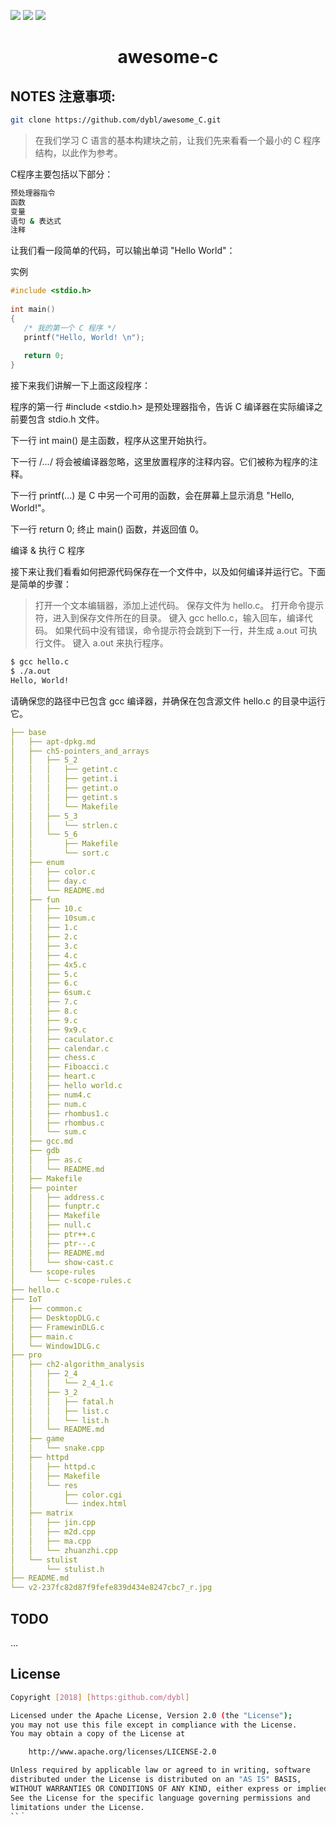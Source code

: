 ![](https://img.shields.io/badge/licence-Apache2.0-ff69b4.svg)
![](https://img.shields.io/badge/upload-pass-0f9d58.svg)
![](https://img.shields.io/badge/awesome-c-ad2dec.svg)

<h1 align="center">awesome-c</h1>

## NOTES 注意事项:

```bash
git clone https://github.com/dybl/awesome_C.git
```

> 在我们学习 C 语言的基本构建块之前，让我们先来看看一个最小的 C 程序结构，以此作为参考。

C程序主要包括以下部分：

```sh
预处理器指令
函数
变量
语句 & 表达式
注释
```
让我们看一段简单的代码，可以输出单词 "Hello World"：

实例

```c
#include <stdio.h>
 
int main()
{
   /* 我的第一个 C 程序 */
   printf("Hello, World! \n");
   
   return 0;
}
```
接下来我们讲解一下上面这段程序：

程序的第一行 #include <stdio.h> 是预处理器指令，告诉 C 编译器在实际编译之前要包含 stdio.h 文件。

下一行 int main() 是主函数，程序从这里开始执行。

下一行 /*...*/ 将会被编译器忽略，这里放置程序的注释内容。它们被称为程序的注释。

下一行 printf(...) 是 C 中另一个可用的函数，会在屏幕上显示消息 "Hello, World!"。

下一行 return 0; 终止 main() 函数，并返回值 0。

编译 & 执行 C 程序

接下来让我们看看如何把源代码保存在一个文件中，以及如何编译并运行它。下面是简单的步骤：


> 打开一个文本编辑器，添加上述代码。
> 保存文件为 hello.c。
> 打开命令提示符，进入到保存文件所在的目录。
> 键入 gcc hello.c，输入回车，编译代码。
> 如果代码中没有错误，命令提示符会跳到下一行，并生成 a.out 可执行文件。
> 键入 a.out 来执行程序。


```sh
$ gcc hello.c
$ ./a.out
Hello, World!
```
请确保您的路径中已包含 gcc 编译器，并确保在包含源文件 hello.c 的目录中运行它。



```yaml
├── base
│   ├── apt-dpkg.md
│   ├── ch5-pointers_and_arrays
│   │   ├── 5_2
│   │   │   ├── getint.c
│   │   │   ├── getint.i
│   │   │   ├── getint.o
│   │   │   ├── getint.s
│   │   │   └── Makefile
│   │   ├── 5_3
│   │   │   └── strlen.c
│   │   └── 5_6
│   │       ├── Makefile
│   │       └── sort.c
│   ├── enum
│   │   ├── color.c
│   │   ├── day.c
│   │   └── README.md
│   ├── fun
│   │   ├── 10.c
│   │   ├── 10sum.c
│   │   ├── 1.c
│   │   ├── 2.c
│   │   ├── 3.c
│   │   ├── 4.c
│   │   ├── 4x5.c
│   │   ├── 5.c
│   │   ├── 6.c
│   │   ├── 6sum.c
│   │   ├── 7.c
│   │   ├── 8.c
│   │   ├── 9.c
│   │   ├── 9x9.c
│   │   ├── caculator.c
│   │   ├── calendar.c
│   │   ├── chess.c
│   │   ├── Fiboacci.c
│   │   ├── heart.c
│   │   ├── hello world.c
│   │   ├── num4.c
│   │   ├── num.c
│   │   ├── rhombus1.c
│   │   ├── rhombus.c
│   │   └── sum.c
│   ├── gcc.md
│   ├── gdb
│   │   ├── as.c
│   │   └── README.md
│   ├── Makefile
│   ├── pointer
│   │   ├── address.c
│   │   ├── funptr.c
│   │   ├── Makefile
│   │   ├── null.c
│   │   ├── ptr++.c
│   │   ├── ptr--.c
│   │   ├── README.md
│   │   └── show-cast.c
│   └── scope-rules
│       └── c-scope-rules.c
├── hello.c
├── IoT
│   ├── common.c
│   ├── DesktopDLG.c
│   ├── FramewinDLG.c
│   ├── main.c
│   └── Window1DLG.c
├── pro
│   ├── ch2-algorithm_analysis
│   │   ├── 2_4
│   │   │   └── 2_4_1.c
│   │   ├── 3_2
│   │   │   ├── fatal.h
│   │   │   ├── list.c
│   │   │   └── list.h
│   │   └── README.md
│   ├── game
│   │   └── snake.cpp
│   ├── httpd
│   │   ├── httpd.c
│   │   ├── Makefile
│   │   └── res
│   │       ├── color.cgi
│   │       └── index.html
│   ├── matrix
│   │   ├── jin.cpp
│   │   ├── m2d.cpp
│   │   ├── ma.cpp
│   │   └── zhuanzhi.cpp
│   └── stulist
│       └── stulist.h
├── README.md
└── v2-237fc82d87f9fefe839d434e8247cbc7_r.jpg
```



## TODO
...


## License

```sh
Copyright [2018] [https:github.com/dybl]

Licensed under the Apache License, Version 2.0 (the "License");
you may not use this file except in compliance with the License.
You may obtain a copy of the License at

    http://www.apache.org/licenses/LICENSE-2.0

Unless required by applicable law or agreed to in writing, software
distributed under the License is distributed on an "AS IS" BASIS,
WITHOUT WARRANTIES OR CONDITIONS OF ANY KIND, either express or implied.
See the License for the specific language governing permissions and
limitations under the License.
``｀

